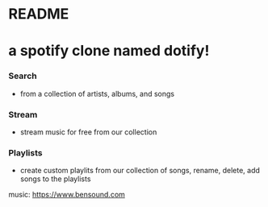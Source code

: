 # README
# a spotify clone named dotify!
### Search 
* from a collection of artists, albums, and songs
### Stream
* stream music for free from our collection
### Playlists
* create custom playlits from our collection of songs, rename, delete, add songs to the playlists

music: https://www.bensound.com